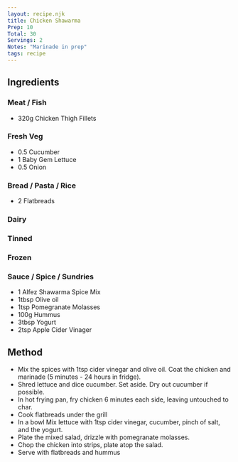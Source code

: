 ```yaml
---
layout: recipe.njk
title: Chicken Shawarma
Prep: 10
Total: 30
Servings: 2
Notes: "Marinade in prep"
tags: recipe
---
```


## Ingredients

### Meat / Fish

- 320g Chicken Thigh Fillets

### Fresh Veg

- 0.5 Cucumber
- 1 Baby Gem Lettuce
- 0.5 Onion

### Bread / Pasta / Rice

- 2 Flatbreads

### Dairy

### Tinned

### Frozen

### Sauce / Spice / Sundries

- 1 Alfez Shawarma Spice Mix
- 1tbsp Olive oil
- 1tsp Pomegranate Molasses
- 100g Hummus
- 3tbsp Yogurt
- 2tsp Apple Cider Vinager

## Method

- Mix the spices with 1tsp cider vinegar and olive oil. Coat the chicken and marinade (5 minutes - 24 hours in fridge).
- Shred lettuce and dice cucumber. Set aside. Dry out cucumber if possible.
- In hot frying pan, fry chicken 6 minutes each side, leaving untouched to char.
- Cook flatbreads under the grill
- In a bowl Mix lettuce with 1tsp cider vinegar, cucumber, pinch of salt, and the yogurt.
- Plate the mixed salad, drizzle with pomegranate molasses.
- Chop the chicken into strips, plate atop the salad.
- Serve with flatbreads and hummus